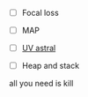 - [ ] Focal loss
- [ ] MAP
- [ ] [UV astral](https://docs.astral.sh/uv/)
- [ ] Heap and stack




all you need is kill